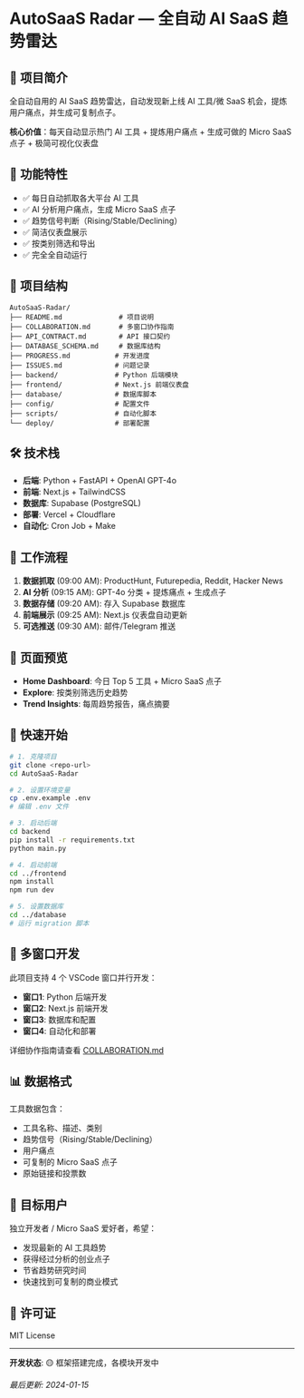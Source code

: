 # AutoSaaS Radar — 全自动 AI SaaS 趋势雷达

## 🎯 项目简介
全自动自用的 AI SaaS 趋势雷达，自动发现新上线 AI 工具/微 SaaS 机会，提炼用户痛点，并生成可复制点子。

**核心价值**：每天自动显示热门 AI 工具 + 提炼用户痛点 + 生成可做的 Micro SaaS 点子 + 极简可视化仪表盘

## 🚀 功能特性
- ✅ 每日自动抓取各大平台 AI 工具
- ✅ AI 分析用户痛点，生成 Micro SaaS 点子
- ✅ 趋势信号判断（Rising/Stable/Declining）
- ✅ 简洁仪表盘展示
- ✅ 按类别筛选和导出
- ✅ 完全全自动运行

## 📁 项目结构
```
AutoSaaS-Radar/
├── README.md              # 项目说明
├── COLLABORATION.md       # 多窗口协作指南
├── API_CONTRACT.md        # API 接口契约
├── DATABASE_SCHEMA.md     # 数据库结构
├── PROGRESS.md           # 开发进度
├── ISSUES.md             # 问题记录
├── backend/              # Python 后端模块
├── frontend/             # Next.js 前端仪表盘
├── database/             # 数据库脚本
├── config/               # 配置文件
├── scripts/              # 自动化脚本
└── deploy/               # 部署配置
```

## 🛠 技术栈
- **后端**: Python + FastAPI + OpenAI GPT-4o
- **前端**: Next.js + TailwindCSS
- **数据库**: Supabase (PostgreSQL)
- **部署**: Vercel + Cloudflare
- **自动化**: Cron Job + Make

## 🔄 工作流程
1. **数据抓取** (09:00 AM): ProductHunt, Futurepedia, Reddit, Hacker News
2. **AI 分析** (09:15 AM): GPT-4o 分类 + 提炼痛点 + 生成点子
3. **数据存储** (09:20 AM): 存入 Supabase 数据库
4. **前端展示** (09:25 AM): Next.js 仪表盘自动更新
5. **可选推送** (09:30 AM): 邮件/Telegram 推送

## 🎨 页面预览
- **Home Dashboard**: 今日 Top 5 工具 + Micro SaaS 点子
- **Explore**: 按类别筛选历史趋势
- **Trend Insights**: 每周趋势报告，痛点摘要

## 🚀 快速开始
```bash
# 1. 克隆项目
git clone <repo-url>
cd AutoSaaS-Radar

# 2. 设置环境变量
cp .env.example .env
# 编辑 .env 文件

# 3. 启动后端
cd backend
pip install -r requirements.txt
python main.py

# 4. 启动前端
cd ../frontend
npm install
npm run dev

# 5. 设置数据库
cd ../database
# 运行 migration 脚本
```

## 🤖 多窗口开发
此项目支持 4 个 VSCode 窗口并行开发：
- **窗口1**: Python 后端开发
- **窗口2**: Next.js 前端开发
- **窗口3**: 数据库和配置
- **窗口4**: 自动化和部署

详细协作指南请查看 [COLLABORATION.md](./COLLABORATION.md)

## 📊 数据格式
工具数据包含：
- 工具名称、描述、类别
- 趋势信号（Rising/Stable/Declining）
- 用户痛点
- 可复制的 Micro SaaS 点子
- 原始链接和投票数

## 🎯 目标用户
独立开发者 / Micro SaaS 爱好者，希望：
- 发现最新的 AI 工具趋势
- 获得经过分析的创业点子
- 节省趋势研究时间
- 快速找到可复制的商业模式

## 📄 许可证
MIT License

---

**开发状态**: 🟡 框架搭建完成，各模块开发中

*最后更新: 2024-01-15*